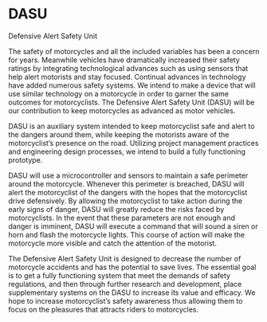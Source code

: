# DASU
Defensive Alert Safety Unit

The safety of motorcycles and all the included variables has been a concern for years. Meanwhile vehicles have dramatically increased their safety ratings by integrating technological advances such as using sensors that help alert motorists and stay focused. Continual advances in technology have added numerous safety systems. We intend to make a device that will use similar technology on a motorcycle in order to garner the same outcomes for motorcyclists. The Defensive Alert Safety Unit (DASU) will be our contribution to keep motorcycles as advanced as motor vehicles.

DASU is an auxiliary system intended to keep motorcyclist safe and alert to the dangers around them, while keeping the motorists aware of the motorcyclist’s presence on the road. Utilizing project management practices and engineering design processes, we intend to build a fully functioning prototype.
 
DASU will use a microcontroller and sensors to maintain a safe perimeter around the motorcycle. Whenever this perimeter is breached, DASU will alert the motorcyclist of the dangers with the hopes that the motorcyclist drive defensively. By allowing the motorcyclist to take action during the early signs of danger, DASU will greatly reduce the risks faced by motorcyclists. In the event that these parameters are not enough and danger is imminent, DASU will execute a command that will sound a siren or horn and flash the motorcycle lights. This course of action will make the motorcycle more visible and catch the attention of the motorist.
 
The Defensive Alert Safety Unit is designed to decrease the number of motorcycle accidents and has the potential to save lives. The essential goal is to get a fully functioning system that meet the demands of safety regulations, and then through further research and development, place supplementary systems on the DASU to increase its value and efficacy. We hope to increase motorcyclist’s safety awareness thus allowing them to focus on the pleasures that attracts riders to motorcycles.
